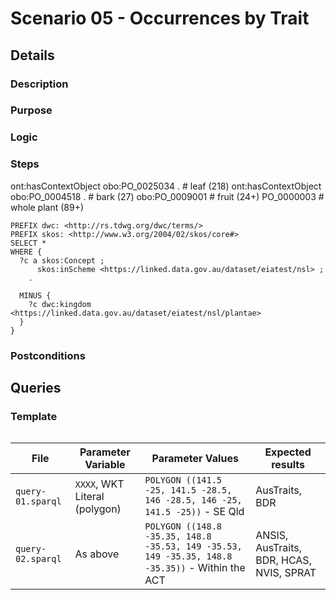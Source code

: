 # Scenario 05 - Occurrences by Trait

## Details

### Description

### Purpose

### Logic

### Steps

ont:hasContextObject obo:PO_0025034 .  # leaf (218)
ont:hasContextObject obo:PO_0004518 .  # bark (27)
obo:PO_0009001  # fruit (24+)
PO_0000003  # whole plant (89+)

```
PREFIX dwc: <http://rs.tdwg.org/dwc/terms/>
PREFIX skos: <http://www.w3.org/2004/02/skos/core#>
SELECT *
WHERE {
  ?c a skos:Concept ;
      skos:inScheme <https://linked.data.gov.au/dataset/eiatest/nsl> ;
	.
  
  MINUS {
    ?c dwc:kingdom <https://linked.data.gov.au/dataset/eiatest/nsl/plantae>
  }
}
```

### Postconditions

## Queries

### Template

```

```

| **File**          | **Parameter Variable**        | **Parameter Values**                                                                            | **Expected results**                     |
|-------------------|-------------------------------|-------------------------------------------------------------------------------------------------|------------------------------------------|
| `query-01.sparql` | `XXXX`, WKT Literal (polygon) | `POLYGON ((141.5 -25, 141.5 -28.5, 146 -28.5, 146 -25, 141.5 -25))` - SE Qld                    | AusTraits, BDR                           |
| `query-02.sparql` | As above                      | `POLYGON ((148.8 -35.35, 148.8 -35.53, 149 -35.53, 149 -35.35, 148.8 -35.35))` - Within the ACT | ANSIS, AusTraits, BDR, HCAS, NVIS, SPRAT |

